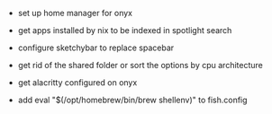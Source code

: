 - set up home manager for onyx
- get apps installed by nix to be indexed in spotlight search
- configure sketchybar to replace spacebar
- get rid of the shared folder or sort the options by cpu architecture 
- get alacritty configured on onyx



- add eval "$(/opt/homebrew/bin/brew shellenv)" to fish.config